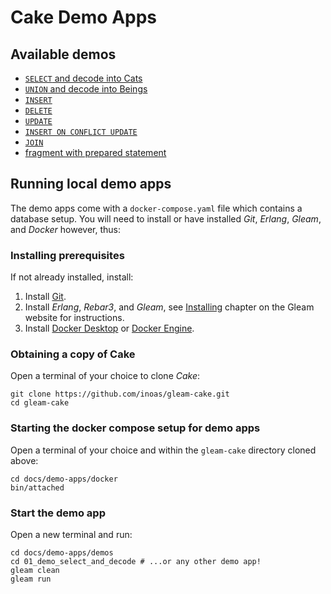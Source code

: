 # Cake Demo Apps

## Available demos

- [`SELECT` and decode into Cats](./demos/01_select_and_decode/README.md)
- [`UNION` and decode into Beings](./demos/02_union_and_decode/README.md)
- [`INSERT`](./demos/03_insert/README.md)
- [`DELETE`](./demos/04_delete/README.md)
- [`UPDATE`](./demos/05_update/README.md)
- [`INSERT ON CONFLICT UPDATE`](./demos/06_insert_on_conflict_update/README.md)
- [`JOIN`](./demos/07_join/README.md)
- [fragment with prepared statement](./demos/08_prepared_fragment/README.md)

## Running local demo apps

The demo apps come with a `docker-compose.yaml` file which contains a
database setup. You will need to install or have installed _Git_, _Erlang_,
_Gleam_, and _Docker_ however, thus:

### Installing prerequisites

If not already installed, install:

1. Install [Git](https://github.com/git-guides/install-git).
2. Install _Erlang_, _Rebar3_, and _Gleam_, see
   [Installing](https://gleam.run/getting-started/installing/) chapter on the
   Gleam website for instructions.
3. Install [Docker Desktop](https://docs.docker.com/desktop/) or
   [Docker Engine](https://docs.docker.com/engine/install/).

### Obtaining a copy of Cake

Open a terminal of your choice to clone _Cake_:

```shell
git clone https://github.com/inoas/gleam-cake.git
cd gleam-cake
```

### Starting the docker compose setup for demo apps

Open a terminal of your choice and within the `gleam-cake` directory cloned
above:

```shell
cd docs/demo-apps/docker
bin/attached
```

### Start the demo app

Open a new terminal and run:

```shell
cd docs/demo-apps/demos
cd 01_demo_select_and_decode # ...or any other demo app!
gleam clean
gleam run
```

<!--
---

If you want to edit and change the demos to try and explore _Cake_ you may
chose whatever code editor you prefer but _Cake_ recommends chosing either
[Zed](https://zed.dev/) or [Visual Studio Code](https://code.visualstudio.com/)
— both feature _Gleam_ plugins and thus _Gleam_ specific _Language Server
Protocol_ support — especially if you are new to _Gleam_.

To just explore a single demo app, open just that app in your editor, so that
the _Gleam_ LSP can pick up that demo projects's `gleam.toml` file.

For example if you have `Zed` or `Visual Studio Code` installed you may run one
of these form the `gleam-cake` directory cloned above:

- `code docs/demo-apps/demos/01_demo_select_and_decode`
- `zed docs/demo-apps/demos/01_demo_select_and_decode`
-->

<!--
TODO v2
- Maybe move Erlang, Rebar and Gleam requirement into docker compose.
-->

